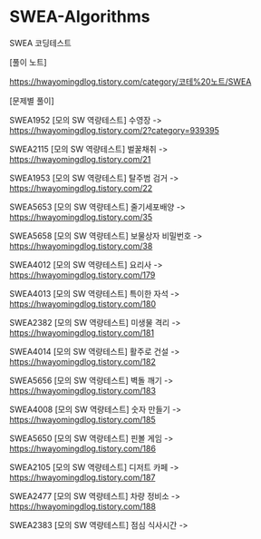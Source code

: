 # SWEA-Algorithms
SWEA 코딩테스트



[풀이 노트]

https://hwayomingdlog.tistory.com/category/코테%20노트/SWEA



[문제별 풀이]

SWEA1952 [모의 SW 역량테스트] 수영장 -> https://hwayomingdlog.tistory.com/2?category=939395

SWEA2115 [모의 SW 역량테스트] 벌꿀채취 -> https://hwayomingdlog.tistory.com/21

SWEA1953 [모의 SW 역량테스트] 탈주범 검거 -> https://hwayomingdlog.tistory.com/22

SWEA5653 [모의 SW 역량테스트] 줄기세포배양 -> https://hwayomingdlog.tistory.com/35

SWEA5658 [모의 SW 역량테스트] 보물상자 비밀번호 -> https://hwayomingdlog.tistory.com/38

SWEA4012 [모의 SW 역량테스트] 요리사 -> https://hwayomingdlog.tistory.com/179

SWEA4013 [모의 SW 역량테스트] 특이한 자석 -> https://hwayomingdlog.tistory.com/180

SWEA2382 [모의 SW 역량테스트] 미생물 격리 -> https://hwayomingdlog.tistory.com/181

SWEA4014 [모의 SW 역량테스트] 활주로 건설 -> https://hwayomingdlog.tistory.com/182

SWEA5656 [모의 SW 역량테스트] 벽돌 깨기 -> https://hwayomingdlog.tistory.com/183

SWEA4008 [모의 SW 역량테스트] 숫자 만들기 -> https://hwayomingdlog.tistory.com/185

SWEA5650 [모의 SW 역량테스트] 핀볼 게임 -> https://hwayomingdlog.tistory.com/186

SWEA2105 [모의 SW 역량테스트] 디저트 카페 -> https://hwayomingdlog.tistory.com/187

SWEA2477 [모의 SW 역량테스트] 차량 정비소 -> https://hwayomingdlog.tistory.com/188

SWEA2383 [모의 SW 역량테스트] 점심 식사시간 -> 
